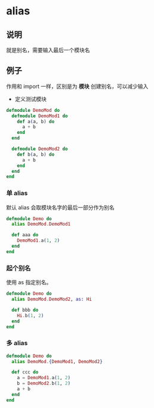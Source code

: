 # alias

## 说明

就是别名，需要输入最后一个模块名

## 例子

作用和 import 一样，区别是为 **模块** 创建别名，可以减少输入

- 定义测试模块

```elixir
defmodule DemoMod do
  defmodule DemoMod1 do
    def a(a, b) do
      a + b
    end
  end

  defmodule DemoMod2 do
    def b(a, b) do
      a + b
    end
  end
end
```

### 单 alias

默认 alias 会取模块名字的最后一部分作为别名

```elixir
defmodule Demo do
  alias DemoMod.DemoMod1

  def aaa do
    DemoMod1.a(1, 2)
  end
end
```

### 起个别名

使用 as 指定别名。

```elixir
defmodule Demo do
  alias DemoMod.DemoMod2, as: Hi

  def bbb do
    Hi.b(1, 2)
  end
end

```

### 多 alias

```elixir
defmodule Demo do
  alias DemoMod.{DemoMod1, DemoMod2}

  def ccc do
    a = DemoMod1.a(1, 2)
    b = DemoMod2.b(1, 2)
    a + b
  end
end
```
